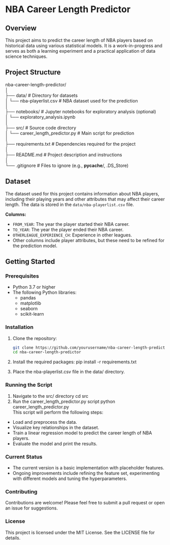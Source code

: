 # NBA Career Length Predictor

## Overview  
This project aims to predict the career length of NBA players based on historical data using various statistical models. It is a work-in-progress and serves as both a learning experiment and a practical application of data science techniques.

## Project Structure  
nba-career-length-predictor/  
│  
├── data/                     # Directory for datasets  
│   └── nba-playerlist.csv    # NBA dataset used for the prediction  
│  
├── notebooks/                # Jupyter notebooks for exploratory analysis (optional)  
│   └── exploratory_analysis.ipynb  
│  
├── src/                      # Source code directory  
│   └── career_length_predictor.py  # Main script for prediction  
│  
├── requirements.txt          # Dependencies required for the project  
│  
├── README.md                 # Project description and instructions  
│  
└── .gitignore                # Files to ignore (e.g., __pycache__/, .DS_Store)  

## Dataset  
The dataset used for this project contains information about NBA players, including their playing years and other attributes that may affect their career length. The data is stored in the `data/nba-playerlist.csv` file. 

**Columns:**  
- `FROM_YEAR`: The year the player started their NBA career.  
- `TO_YEAR`: The year the player ended their NBA career.  
- `OTHERLEAGUE_EXPERIENCE_CH`: Experience in other leagues.  
- Other columns include player attributes, but these need to be refined for the prediction model.

## Getting Started  

### Prerequisites  
- Python 3.7 or higher  
- The following Python libraries:  
  - pandas  
  - matplotlib  
  - seaborn  
  - scikit-learn  

### Installation  
1. Clone the repository:  
   ```bash  
   git clone https://github.com/yourusername/nba-career-length-predictor.git  
   cd nba-career-length-predictor

2.  Install the required packages:
   pip install -r requirements.txt  

3.  Place the nba-playerlist.csv file in the data/ directory.

  ###  Running the Script
1.  Navigate to the src/ directory
   cd src  
2.  Run the career_length_predictor.py script
   python career_length_predictor.py  
  This script will perform the following steps:
  - Load and preprocess the data.
  - Visualize key relationships in the dataset.
  - Train a linear regression model to predict the career length of NBA players.
  - Evaluate the model and print the results.

### Current Status
  - The current version is a basic implementation with placeholder features.
  - Ongoing improvements include refining the feature set, experimenting with different models and tuning the hyperparameters.

### Contributing
  Contributions are welcome! Please feel free to submit a pull request or open an issue for suggestions.

### License
This project is licensed under the MIT License. See the LICENSE file for details.
